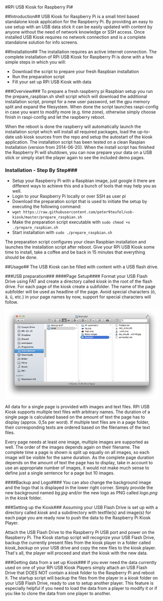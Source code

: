 #RPi USB Kiosk for Raspberry Pi#

##Introduction##
USB Kiosk for Raspberry Pi is a small html based standalone kiosk application for the Raspberry Pi. By providing an easy to use setup with an USB data stick it can be easily updated with content by anyone without the need of network knowledge or SSH access.
Once installed USB Kiosk requires no network connection and is a complete standalone solution for info screens.

##Installation##
The installation requires an active internet connection.
The complete installation of RPi USB Kiosk for Raspberry Pi is done with a few simple steps in which you will:
* Download the script to prepare your fresh Raspbian installation
* Run the preparation script
* Fill your set up RPi USB Kiosk with data

###Overview###
To prepare a fresh raspberry pi Raspbian setup you run the prepare_raspbian.sh shell script which will download the additional installation script, prompt for a new user password, set the gpu memory split and expand the filesystem. When done the script launches raspi-config in case you want to modify more (e.g. time zone), otherwise simply choose finish in raspi-config and let the raspberry reboot.

When the reboot is done the raspberry will automatically launch the installation script which will install all required packages, load the up-to-date usb kiosk sources from the repo and setup the autostart of the kiosk application. The installation script has been tested on a clean Raspian Installation (version from 2014-06-20).
When the install script has finished the Raspberry Pi will shutdown, you can now prepare your data on a USB stick or simply start the player again to see the included demo pages.

### Installation - Step By Step###
* Setup your Raspberry Pi with a Raspbian image, just google it there are different ways to achieve this and a bunch of tools that may help you as well.
* Login to your Raspberry Pi locally or over SSH as user *pi*
* Download the preparation script that is used to initiate the setup by executing the following command:
* `wget https://raw.githubusercontent.com/peter9teufel/usb-kiosk/master/prepare_raspbian.sh`
* Make the preparation script executable with `sudo chmod +x ./prepare_raspbian.sh`
* Start installation with `sudo ./prepare_raspbian.sh`

The preparation script configures your clean Raspbian installation and launches the installation script after reboot.
Give your RPi USB Kiosk some time to install, take a coffee and be back in 15 minutes that everything should be done.

##Usage##
The USB Kiosk can be filled with content with a USB flash drive.

###USB preparation###
####Page Setup####
Format your USB Flash Drive using FAT and create a directory called *kiosk* in the root of the flash drive. For each page of the kiosk create a subfolder. The name of the page subfolder will be used as headline of the page. Avoid special characters (ö, ä, ü, etc.) in your page names by now, support for special characters will follow.

![Folder Structure for page data](./Images/folder_setup.png)

All data for a single page is provided with images and text files. RPi USB Kiosk supports multiple text files with arbitrary names. The duration of a single page is calculated based on the amount of text the page has to display (approx. 0,5s per word). If multiple text files are in a page folder, their corresponding texts are ordered based on the filenames of the text files.

Every page needs at least one image, multiple images are supported as well. The order of the images depends again on their filename. The complete time a page is shown is split up equally on all images, so each image will be visible for the same duration.
As the complete page duration depends on the amount of text the page has to display, take in account to use an appropriate number of images, it would not make much sense to define just a single sentence for a page but 10 images.

####Backup and Logo####
You can also change the background image and the logo that is displayed in the lower right corner. Simply provide the new background named *bg.jpg* and/or the new logo as PNG called *logo.png* in the *kiosk* folder.

###Setting up the Kiosk###
Assuming your USB Flash Drive is set up with a directory called *kiosk* and a subdirectory with textfile(s) and image(s) for each page you are ready now to push the data to the Raspberry Pi Kiosk Player.

Attach the USB Flash Drive to the Raspberry Pi USB port and power on the Raspberry Pi. The Kiosk startup script will recognize your USB Flash Drive, backup the currently present files from the kiosk player in a folder called *kiosk_backup* on your USB drive and copy the new files to the kiosk player. That's all, the player will proceed and start the kiosk with the new data.

###Getting data from a set up Kiosk###
If you ever need the data currently used on one of your RPi USB Kiosk Players simply attach an USB Flash Drive that DOES NOT contain a *kiosk* folder to the Raspberry Pi and reboot it. The startup script will backup the files from the player in a *kiosk* folder on your USB Flash Drive, ready to use to setup another player. This feature is especially helpful if you need to load the data from a player to modify it or if you like to clone the data from one player to another.
